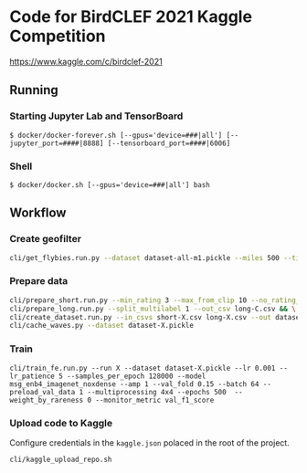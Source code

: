 # Code for BirdCLEF 2021 Kaggle Competition

<https://www.kaggle.com/c/birdclef-2021>

## Running

### Starting Jupyter Lab and TensorBoard

`$ docker/docker-forever.sh [--gpus='device=###|all'] [--jupyter_port=####|8888] [--tensorboard_port=####|6006]`

### Shell

`$ docker/docker.sh [--gpus='device=###|all'] bash`

## Workflow

### Create geofilter

```sh
cli/get_flybies.run.py --dataset dataset-all-m1.pickle --miles 500 --time_tolerance_months 1 --only_months 1 --last_n_years 5 > docs/flybies-all-500mi-last_5y-1mo_tolerance.txt
```

### Prepare data

```sh
cli/prepare_short.run.py --min_rating 3 --max_from_clip 10 --no_rating_value 3 --rectify_class_balance 0 --sample_with_stride 5 --out_csv short-C.csv && \
cli/prepare_long.run.py --split_multilabel 1 --out_csv long-C.csv && \
cli/create_dataset.run.py --in_csvs short-X.csv long-X.csv --out dataset-X.pickle --secondary_label_p 0.33 --rectify_class_balance 1 --geofilter all-500mi-last_5y-1mo_tolerance --folds 7 && \
cli/cache_waves.py --dataset dataset-X.pickle
```

### Train

```
cli/train_fe.run.py --run X --dataset dataset-X.pickle --lr 0.001 --lr_patience 5 --samples_per_epoch 128000 --model msg_enb4_imagenet_noxdense --amp 1 --val_fold 0.15 --batch 64 --preload_val_data 1 --multiprocessing 4x4 --epochs 500  --weight_by_rareness 0 --monitor_metric val_f1_score
```

### Upload code to Kaggle

Configure credentials in the `kaggle.json` polaced in the root of the project.

```sh
cli/kaggle_upload_repo.sh
```

